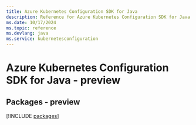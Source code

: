 ```yaml
---
title: Azure Kubernetes Configuration SDK for Java
description: Reference for Azure Kubernetes Configuration SDK for Java
ms.date: 10/17/2024
ms.topic: reference
ms.devlang: java
ms.service: kubernetesconfiguration
---
```

# Azure Kubernetes Configuration SDK for Java - preview
## Packages - preview
[!INCLUDE [packages](kubernetes-configuration-index.md)]